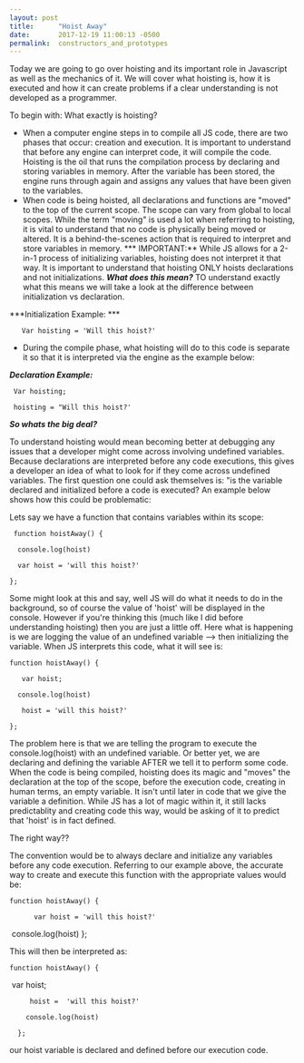```yaml
---
layout: post
title:      "Hoist Away"
date:       2017-12-19 11:00:13 -0500
permalink:  constructors_and_prototypes
---
```



Today we are going to go over hoisting and its important role in Javascript as well as the mechanics of it. We will cover what hoisting is, how it is executed and how it can create problems if a clear understanding is not developed as a programmer.

To begin with: What exactly is hoisting? 

*  When a computer engine steps in to compile all JS code, there are two phases that occur: creation and execution.  It is important to understand that before any engine can interpret code, it will compile the code. Hoisting is the oil that runs the compilation process by declaring and storing variables in memory. After the variable has been stored, the engine runs through again and assigns any values that have been given to the variables.
*  When code is being hoisted, all declarations and functions are "moved" to the top of the current scope. The scope can vary from global to local scopes. While the term "moving" is used a lot when referring to hoisting, it is vital to understand that no code is physically being moved or altered. It is a behind-the-scenes action that is required to interpret and store  variables in memory. 
*** IMPORTANT:**  While JS allows for a 2-in-1 process of initializing variables, hoisting does not interpret it that way.  It is important to understand that hoisting ONLY hoists declarations and not initializations. ***What does this mean?*** TO understand exactly what this means we will take a look at the difference between initialization vs declaration. 

***Initialization Example: ***
 
       Var hoisting = 'Will this hoist?' 
 
*  During the compile phase, what hoisting will do to this code is separate it so that it is interpreted via the engine as the example below:
 
***Declaration Example:***
 
     Var hoisting;
 
     hoisting = "Will this hoist?' 
 
 
***So whats the big deal?***

To understand hoisting would mean becoming better at debugging any issues that a developer might come across involving undefined variables. Because declarations are interpreted before any code executions, this gives a developer an idea of what to look for if they come across undefined variables. The first question one could ask themselves is: "is the variable declared and initialized before a code is executed? An example below shows how this could be problematic:

Lets say we have a function that contains variables within its scope:

     function hoistAway() {

      console.log(hoist)

      var hoist = 'will this hoist?'

    };

Some might look at this and say, well  JS will do what it needs to do in the background, so of course the value of 'hoist' will be displayed in the console. However if you're thinking this (much like I did before understanding hoisting) then you are just a little off. Here what is happening is we are logging the value of an undefined variable --> then initializing the variable. When JS interprets this code, what it will see is:

    function hoistAway() {

       var hoist;

      console.log(hoist)

       hoist = 'will this hoist?'

    };


The problem here is that we are telling the program to execute the console.log(hoist) with an undefined variable. Or better yet, we are declaring and defining the variable AFTER we tell it to perform some code. When the code is being compiled, hoisting does its magic and "moves" the declaration at the top of the scope, before the execution code, creating in human terms, an empty variable. It isn't until later in code that we give the variable a definition. While JS has a lot of magic within it, it still lacks predictablity and creating code this way, would be asking of it to predict that 'hoist' is in fact defined. 

The right way??

The convention would be to always declare and initialize any variables before any code execution. Referring to our example above, the accurate way to create and execute this function with the appropriate values would be:

    function hoistAway() {

          var hoist = 'will this hoist?'
​ 
          console.log(hoist)​
    }; 


This will then be interpreted as:

    function hoistAway() {
​
         var hoist;
  
         hoist =  'will this hoist?'

        console.log(hoist)

      };

our hoist variable is declared and defined before our execution code. 
​
 
